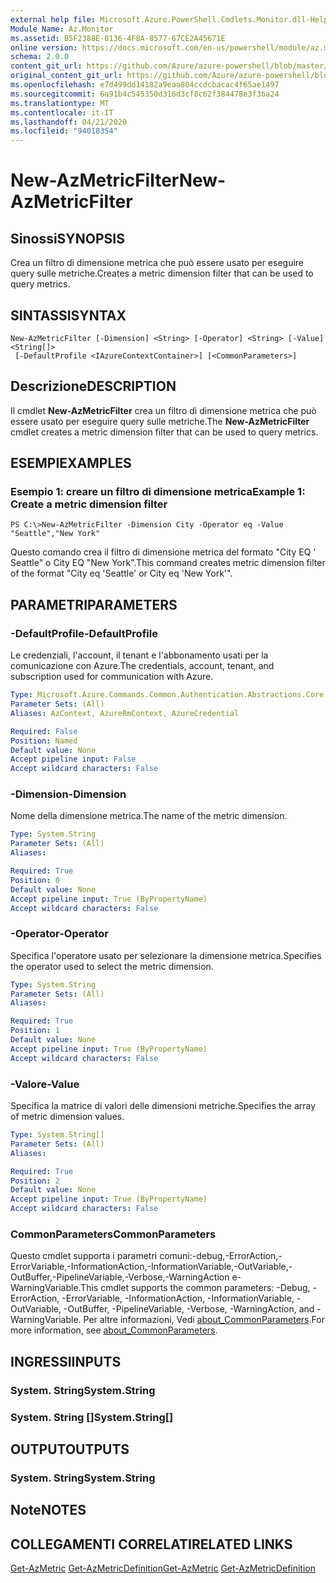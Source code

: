 ```yaml
---
external help file: Microsoft.Azure.PowerShell.Cmdlets.Monitor.dll-Help.xml
Module Name: Az.Monitor
ms.assetid: B5F2388E-0136-4F8A-8577-67CE2A45671E
online version: https://docs.microsoft.com/en-us/powershell/module/az.monitor/new-azmetricfilter
schema: 2.0.0
content_git_url: https://github.com/Azure/azure-powershell/blob/master/src/Monitor/Monitor/help/New-AzMetricFilter.md
original_content_git_url: https://github.com/Azure/azure-powershell/blob/master/src/Monitor/Monitor/help/New-AzMetricFilter.md
ms.openlocfilehash: e7d499dd14182a9eaa804ccdcbacac4f65ae1497
ms.sourcegitcommit: 6a91b4c545350d316d3cf8c62f384478e3f3ba24
ms.translationtype: MT
ms.contentlocale: it-IT
ms.lasthandoff: 04/21/2020
ms.locfileid: "94018354"
---
```

# <span data-ttu-id="be606-101">New-AzMetricFilter</span><span class="sxs-lookup"><span data-stu-id="be606-101">New-AzMetricFilter</span></span>

## <span data-ttu-id="be606-102">Sinossi</span><span class="sxs-lookup"><span data-stu-id="be606-102">SYNOPSIS</span></span>
<span data-ttu-id="be606-103">Crea un filtro di dimensione metrica che può essere usato per eseguire query sulle metriche.</span><span class="sxs-lookup"><span data-stu-id="be606-103">Creates a metric dimension filter that can be used to query metrics.</span></span>

## <span data-ttu-id="be606-104">SINTASSI</span><span class="sxs-lookup"><span data-stu-id="be606-104">SYNTAX</span></span>

```
New-AzMetricFilter [-Dimension] <String> [-Operator] <String> [-Value] <String[]>
 [-DefaultProfile <IAzureContextContainer>] [<CommonParameters>]
```

## <span data-ttu-id="be606-105">Descrizione</span><span class="sxs-lookup"><span data-stu-id="be606-105">DESCRIPTION</span></span>
<span data-ttu-id="be606-106">Il cmdlet **New-AzMetricFilter** crea un filtro di dimensione metrica che può essere usato per eseguire query sulle metriche.</span><span class="sxs-lookup"><span data-stu-id="be606-106">The **New-AzMetricFilter** cmdlet creates a metric dimension filter that can be used to query metrics.</span></span>

## <span data-ttu-id="be606-107">ESEMPI</span><span class="sxs-lookup"><span data-stu-id="be606-107">EXAMPLES</span></span>

### <span data-ttu-id="be606-108">Esempio 1: creare un filtro di dimensione metrica</span><span class="sxs-lookup"><span data-stu-id="be606-108">Example 1: Create a metric dimension filter</span></span>
```
PS C:\>New-AzMetricFilter -Dimension City -Operator eq -Value "Seattle","New York"
```

<span data-ttu-id="be606-109">Questo comando crea il filtro di dimensione metrica del formato "City EQ ' Seattle" o City EQ "New York".</span><span class="sxs-lookup"><span data-stu-id="be606-109">This command creates metric dimension filter of the format "City eq 'Seattle' or City eq 'New York'".</span></span>

## <span data-ttu-id="be606-110">PARAMETRI</span><span class="sxs-lookup"><span data-stu-id="be606-110">PARAMETERS</span></span>

### <span data-ttu-id="be606-111">-DefaultProfile</span><span class="sxs-lookup"><span data-stu-id="be606-111">-DefaultProfile</span></span>
<span data-ttu-id="be606-112">Le credenziali, l'account, il tenant e l'abbonamento usati per la comunicazione con Azure.</span><span class="sxs-lookup"><span data-stu-id="be606-112">The credentials, account, tenant, and subscription used for communication with Azure.</span></span>

```yaml
Type: Microsoft.Azure.Commands.Common.Authentication.Abstractions.Core.IAzureContextContainer
Parameter Sets: (All)
Aliases: AzContext, AzureRmContext, AzureCredential

Required: False
Position: Named
Default value: None
Accept pipeline input: False
Accept wildcard characters: False
```

### <span data-ttu-id="be606-113">-Dimension</span><span class="sxs-lookup"><span data-stu-id="be606-113">-Dimension</span></span>
<span data-ttu-id="be606-114">Nome della dimensione metrica.</span><span class="sxs-lookup"><span data-stu-id="be606-114">The name of the metric dimension.</span></span> 

```yaml
Type: System.String
Parameter Sets: (All)
Aliases:

Required: True
Position: 0
Default value: None
Accept pipeline input: True (ByPropertyName)
Accept wildcard characters: False
```

### <span data-ttu-id="be606-115">-Operator</span><span class="sxs-lookup"><span data-stu-id="be606-115">-Operator</span></span>
<span data-ttu-id="be606-116">Specifica l'operatore usato per selezionare la dimensione metrica.</span><span class="sxs-lookup"><span data-stu-id="be606-116">Specifies the operator used to select the metric dimension.</span></span>

```yaml
Type: System.String
Parameter Sets: (All)
Aliases:

Required: True
Position: 1
Default value: None
Accept pipeline input: True (ByPropertyName)
Accept wildcard characters: False
```

### <span data-ttu-id="be606-117">-Valore</span><span class="sxs-lookup"><span data-stu-id="be606-117">-Value</span></span>
<span data-ttu-id="be606-118">Specifica la matrice di valori delle dimensioni metriche.</span><span class="sxs-lookup"><span data-stu-id="be606-118">Specifies the array of metric dimension values.</span></span>

```yaml
Type: System.String[]
Parameter Sets: (All)
Aliases:

Required: True
Position: 2
Default value: None
Accept pipeline input: True (ByPropertyName)
Accept wildcard characters: False
```

### <span data-ttu-id="be606-119">CommonParameters</span><span class="sxs-lookup"><span data-stu-id="be606-119">CommonParameters</span></span>
<span data-ttu-id="be606-120">Questo cmdlet supporta i parametri comuni:-debug,-ErrorAction,-ErrorVariable,-InformationAction,-InformationVariable,-OutVariable,-OutBuffer,-PipelineVariable,-Verbose,-WarningAction e-WarningVariable.</span><span class="sxs-lookup"><span data-stu-id="be606-120">This cmdlet supports the common parameters: -Debug, -ErrorAction, -ErrorVariable, -InformationAction, -InformationVariable, -OutVariable, -OutBuffer, -PipelineVariable, -Verbose, -WarningAction, and -WarningVariable.</span></span> <span data-ttu-id="be606-121">Per altre informazioni, Vedi [about_CommonParameters](http://go.microsoft.com/fwlink/?LinkID=113216).</span><span class="sxs-lookup"><span data-stu-id="be606-121">For more information, see [about_CommonParameters](http://go.microsoft.com/fwlink/?LinkID=113216).</span></span>

## <span data-ttu-id="be606-122">INGRESSI</span><span class="sxs-lookup"><span data-stu-id="be606-122">INPUTS</span></span>

### <span data-ttu-id="be606-123">System. String</span><span class="sxs-lookup"><span data-stu-id="be606-123">System.String</span></span>

### <span data-ttu-id="be606-124">System. String []</span><span class="sxs-lookup"><span data-stu-id="be606-124">System.String[]</span></span>

## <span data-ttu-id="be606-125">OUTPUT</span><span class="sxs-lookup"><span data-stu-id="be606-125">OUTPUTS</span></span>

### <span data-ttu-id="be606-126">System. String</span><span class="sxs-lookup"><span data-stu-id="be606-126">System.String</span></span>

## <span data-ttu-id="be606-127">Note</span><span class="sxs-lookup"><span data-stu-id="be606-127">NOTES</span></span>

## <span data-ttu-id="be606-128">COLLEGAMENTI CORRELATI</span><span class="sxs-lookup"><span data-stu-id="be606-128">RELATED LINKS</span></span>

<span data-ttu-id="be606-129">[Get-AzMetric](./Get-AzMetric.md) 
 [Get-AzMetricDefinition](./Get-AzMetricDefinition.md)</span><span class="sxs-lookup"><span data-stu-id="be606-129">[Get-AzMetric](./Get-AzMetric.md)
[Get-AzMetricDefinition](./Get-AzMetricDefinition.md)</span></span>

